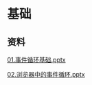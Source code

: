 # 基础

## 资料

[01.事件循环基础.pptx](file/01.事件循环基础_sQxsC1TFHH.pptx)

[02.浏览器中的事件循环.pptx](file/02.浏览器中的事件循环_8dL4LOrLwa.pptx)
